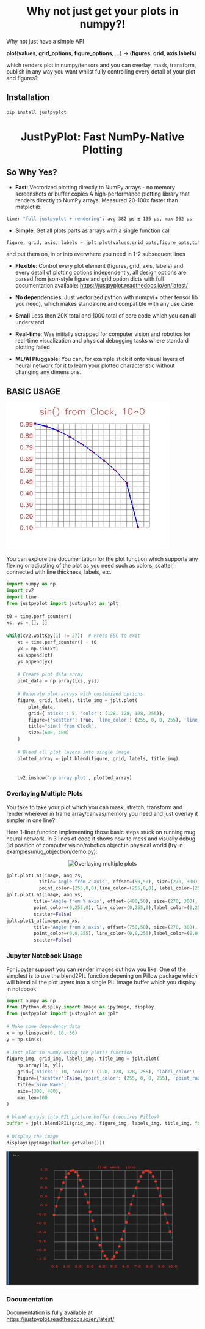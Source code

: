 <h1 align="center">Why not just get your plots in numpy?! </h1>
Why not just have a simple API

__plot__(__values__, __grid_options__, __figure_options__, ...) ->
(__figures__, __grid__, __axis__,__labels__)

which renders plot in numpy/tensors and you can overlay, mask, transform, publish in any way you want whilst fully controlling every detail of your plot and figures?

## Installation
```bash
pip install justpyplot
```
<h1 align="center">JustPyPlot: Fast NumPy-Native Plotting</h1>


## So Why Yes?
- **Fast**: Vectorized plotting directly to NumPy arrays - no memory screenshots or buffer copies
A high-performance plotting library that renders directly to NumPy arrays. Measured 20-100x faster than matplotlib:
```bash
timer "full justpyplot + rendering": avg 382 µs ± 135 µs, max 962 µs
```
- **Simple**: Get all plots parts as arrays with a single function call 
```python
figure, grid, axis, labels = jplt.plot(values,grid_opts,figure_opts,title,(600, 400))
```
and put them on, in or into everwhere you need in 1-2 subsequent lines

- **Flexible**: Control every plot element (figures, grid, axis, labels) and every detail of plotting options independently, all design options are parsed from json-style figure and grid option dicts with full documentation available: https://justpyplot.readthedocs.io/en/latest/

- **No dependencies**: Just vectorized python with numpy(+ other tensor lib you need), which makes standalone and compatible with any use case

- **Small** Less then 20K total and 1000 total of core code which you can all understand


- **Real-time**: Was initially scrapped for computer vision and robotics for real-time visualization and physical debugging tasks where standard plotting failed

- **ML/AI Pluggable**: You can, for example stick it onto visual layers of neural network for it to learn your plotted characteristic without changing any dimensions. 

## BASIC USAGE

![Basic Usage](resources/sinus.gif)

You can explore the documentation for the plot function which supports any flexing or adjusting of the plot as you need such as colors, scatter, connected with line thickness, labels, etc.

```python
import numpy as np 
import cv2
import time
from justpyplot import justpyplot as jplt

t0 = time.perf_counter()
xs, ys = [], []

while(cv2.waitKey(1) != 27):  # Press ESC to exit
    xt = time.perf_counter() - t0
    yx = np.sin(xt)
    xs.append(xt)
    ys.append(yx)
    
    # Create plot data array
    plot_data = np.array([xs, ys])
    
    # Generate plot arrays with customized options
    figure, grid, labels, title_img = jplt.plot(
        plot_data,
        grid={'nticks': 5, 'color': (128, 128, 128, 255)},
        figure={'scatter': True, 'line_color': (255, 0, 0, 255), 'line_width': 2},
        title="sin() from Clock",
        size=(600, 400)
    )
    
    # Blend all plot layers into single image
    plotted_array = jplt.blend(figure, grid, labels, title_img)
  
    
    cv2.imshow('np array plot', plotted_array)
```


### Overlaying Multiple Plots

 You take to take your plot which you can mask, stretch, transform and render wherever in frame array/canvas/memory you need and just overlay it simpler in one line?

Here 1-liner function implementing those basic steps stuck on running mug neural network.
In 3 lines of code it shows how to mess and visually debug 3d position of computer vision/robotics object in physical world (try in examples/mug_objectron/demo.py):

<p align="center">
  <img src="resources/demo.gif" alt="Overlaying multiple plots">
</p>

```python
jplt.plot1_at(image, ang_zs,
            title='Angle from Z axis', offset=(50,50), size=(270, 300),
            point_color=(255,0,0),line_color=(255,0,0), label_color=(255,0,0), grid_color=(126,126,126))
jplt.plot1_at(image, ang_ys,
          title='Angle from Y axis', offset=(400,50), size=(270, 300),
          point_color=(0,255,0), line_color=(0,255,0),label_color=(0,255,0), grid_color=(126,126,126),
          scatter=False)
jplt.plot1_at(image,ang_xs,
          title='Angle from X axis', offset=(750,50), size=(270, 300),
          point_color=(0,0,255), line_color=(0,0,255),label_color=(0,0,255), grid_color=(126,126,126),
          scatter=False)
```

### Jupyter Notebook Usage

For jupyter support you can render images out how you like. One of the simplest is to use the blend2PIL function depening on Pillow package which will blend all the plot layers into a single PIL image buffer which you display in notebook

```python
import numpy as np
from IPython.display import Image as ipyImage, display
from justpyplot import justpyplot as jplt

# Make some dependency data
x = np.linspace(0, 10, 50)
y = np.sin(x)

# Just plot in numpy using the plot() function
figure_img, grid_img, labels_img, title_img = jplt.plot(
    np.array([x, y]),
    grid={'nticks': 10, 'color': (128, 128, 128, 255), 'label_color': (255, 0, 0, 255),'precision': 1, 'label_font_size': 0.9},
    figure={'scatter':False,'point_color': (255, 0, 0, 255), 'point_radius':3, 'line_color':(0,64,64, 255), 'line_width': 2, 'marker_style':'circle'},
    title='Sine Wave',
    size=(300, 400),
    max_len=100
)

# blend arrays into PIL picture buffer (requires Pillow)
buffer = jplt.blend2PIL(grid_img, figure_img, labels_img, title_img, format='PNG')

# Display the image
display(ipyImage(buffer.getvalue()))
```

<p align="center">
  <img src="resources/jupyter_pil.png" alt="Jupyter Plot Output">
</p>

### Documentation

Documentation is fully available at https://justpyplot.readthedocs.io/en/latest/




